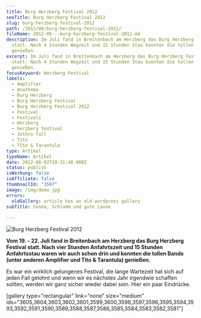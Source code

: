 ```yaml
---
title: Burg Herzberg Festival 2012
seoTitle: Burg Herzberg Festival 2012
slug: burg-herzberg-festival-2012
path: /2012/08/burg-herzberg-festival-2012/
fileName: 2012-08---burg-herzberg-festival-2012.md
description: Im Juli fand in Breitenbach am Herzberg das Burg Herzberg Festival
  statt. Nach 4 Stunden Wegzeit und 15 Stunden Stau konnten die tollen Bands
  genießen.
excerpt: Im Juli fand in Breitenbach am Herzberg das Burg Herzberg Festival
  statt. Nach 4 Stunden Wegzeit und 15 Stunden Stau konnten die tollen Bands
  genießen.
focusKeyword: Herzberg Festival
labels:
  - Amplifier
  - Anathema
  - Burg Herzberg
  - Burg Herzberg Festival
  - Burg Herzberg Festival 2012
  - Festival
  - Festivals
  - Herzberg
  - herzberg festival
  - Jethro Tull
  - Tito
  - TIto & Tarantula
type: Artikel
typeName: Artikel
date: 2012-08-02T19:31:48.000Z
status: publish
isWerbung: false
isAffiliate: false
thumbnailId: "3597"
image: /img/demo.jpg
errors:
  oldGallery: article has an old wordpress gallery
subTitle: Sonne, Schlamm und gute Laune
  
---
```


![Burg Herzberg Festival 2012](http://cardamonchai.com/wp-content/uploads/2012/08/Herzberg-Flyer-640x897.jpg "Burg Herzberg Festival 2012")

**Vom 19. - 22. Juli fand in Breitenbach am Herzberg das Burg Herzberg Festival
statt. Nach vier Stunden Anfahrtszeit und 15 Stunden Anfahrtsstau waren wir auch
schon drin und konnten die tollen Bands (unter anderen Amplifier und Tito &amp;
Tarantula) genießen.**

Es war ein wirklich gelungenes Festival, die lange Wartezeit hat sich auf jeden
Fall gelohnt und wenn wir es nächstes Jahr irgendwie schaffen sollten, werden
wir ganz sicher wieder dabei sein. Hier ein paar Eindrücke.

[gallery type="rectangular" link="none" size="medium"
ids="3605,3604,3603,3602,3601,3599,3600,3598,3597,3596,3595,3594,3593,3592,3591,3590,3589,3588,3587,3586,3585,3584,3583,3582,3581"]

  